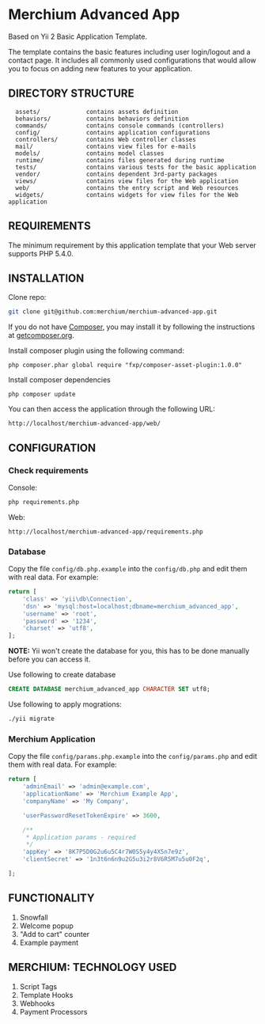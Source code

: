 Merchium Advanced App
=====================

Based on Yii 2 Basic Application Template.

The template contains the basic features including user login/logout and a contact page.
It includes all commonly used configurations that would allow you to focus on adding new
features to your application.


DIRECTORY STRUCTURE
-------------------

      assets/             contains assets definition
      behaviors/          contains behaviors definition
      commands/           contains console commands (controllers)
      config/             contains application configurations
      controllers/        contains Web controller classes
      mail/               contains view files for e-mails
      models/             contains model classes
      runtime/            contains files generated during runtime
      tests/              contains various tests for the basic application
      vendor/             contains dependent 3rd-party packages
      views/              contains view files for the Web application
      web/                contains the entry script and Web resources
      widgets/            contains widgets for view files for the Web application



REQUIREMENTS
------------

The minimum requirement by this application template that your Web server supports PHP 5.4.0.


INSTALLATION
------------

Clone repo:

```bash
git clone git@github.com:merchium/merchium-advanced-app.git
```

If you do not have [Composer](http://getcomposer.org/), you may install it by following the instructions
at [getcomposer.org](http://getcomposer.org/doc/00-intro.md#installation-nix).

Install composer plugin using the following command:

~~~
php composer.phar global require "fxp/composer-asset-plugin:1.0.0"
~~~

Install composer dependencies

~~~
php composer update
~~~

You can then access the application through the following URL:

~~~
http://localhost/merchium-advanced-app/web/
~~~


CONFIGURATION
-------------

### Check requirements

Console:
```bash
php requirements.php
```

Web:
~~~
http://localhost/merchium-advanced-app/requirements.php
~~~

### Database

Copy the file `config/db.php.example` into the `config/db.php` and edit them with real data. For example:

```php
return [
    'class' => 'yii\db\Connection',
    'dsn' => 'mysql:host=localhost;dbname=merchium_advanced_app',
    'username' => 'root',
    'password' => '1234',
    'charset' => 'utf8',
];
```

**NOTE:** Yii won't create the database for you, this has to be done manually before you can access it.

Use following to create database

```sql
CREATE DATABASE merchium_advanced_app CHARACTER SET utf8;
```

Use following to apply mogrations:

```bash
./yii migrate
```

### Merchium Application

Copy the file `config/params.php.example` into the `config/params.php` and edit them with real data. For example:

```php
return [
    'adminEmail' => 'admin@example.com',
    'applicationName' => 'Merchium Example App',
    'companyName' => 'My Company',

    'userPasswordResetTokenExpire' => 3600,

    /**
     * Application params - required
     */
    'appKey' => '8K7P5D0G2u6u5C4r7W0S5y4y4X5n7e9z',
    'clientSecret' => '1n3t6n6n9u2G5u3i2r8V6R5M7u5u0F2q',

];
```


FUNCTIONALITY
-------------

1. Snowfall
2. Welcome popup
3. "Add to cart" counter
4. Example payment


MERCHIUM: TECHNOLOGY USED
-------------------------

1. Script Tags
2. Template Hooks
3. Webhooks
4. Payment Processors

